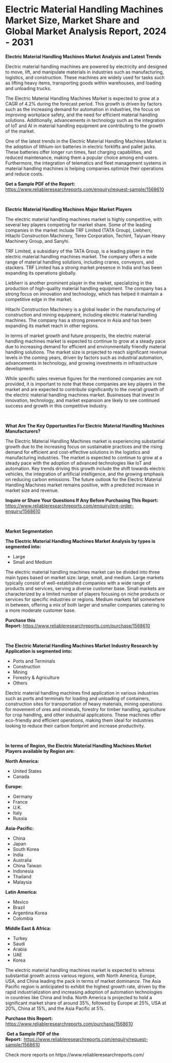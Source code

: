 <p><h1>Electric Material Handling Machines Market Size, Market Share and Global Market Analysis Report, 2024 - 2031</h1></p><p><strong>Electric Material Handling Machines Market Analysis and Latest Trends</strong></p>
<p><p>Electric material handling machines are powered by electricity and designed to move, lift, and manipulate materials in industries such as manufacturing, logistics, and construction. These machines are widely used for tasks such as lifting heavy items, transporting goods within warehouses, and loading and unloading trucks.</p><p>The Electric Material Handling Machines Market is expected to grow at a CAGR of 4.2% during the forecast period. This growth is driven by factors such as the increasing demand for automation in industries, the focus on improving workplace safety, and the need for efficient material handling solutions. Additionally, advancements in technology such as the integration of IoT and AI in material handling equipment are contributing to the growth of the market.</p><p>One of the latest trends in the Electric Material Handling Machines Market is the adoption of lithium-ion batteries in electric forklifts and pallet jacks. These batteries offer longer run times, fast charging capabilities, and reduced maintenance, making them a popular choice among end-users. Furthermore, the integration of telematics and fleet management systems in material handling machines is helping companies optimize their operations and reduce costs.</p></p>
<p><strong>Get a Sample PDF of the Report:&nbsp;</strong> <a href="https://www.reliableresearchreports.com/enquiry/request-sample/1568610">https://www.reliableresearchreports.com/enquiry/request-sample/1568610</a></p>
<p>&nbsp;</p>
<p><strong>Electric Material Handling Machines Major Market Players</strong></p>
<p><p>The electric material handling machines market is highly competitive, with several key players competing for market share. Some of the leading companies in the market include TRF Limited (TATA Group), Liebherr, Hitachi Construction Machinery, Terex Corporation, Techint, Taiyuan Heavy Machinery Group, and Sanyhi.</p><p>TRF Limited, a subsidiary of the TATA Group, is a leading player in the electric material handling machines market. The company offers a wide range of material handling solutions, including cranes, conveyors, and stackers. TRF Limited has a strong market presence in India and has been expanding its operations globally.</p><p>Liebherr is another prominent player in the market, specializing in the production of high-quality material handling equipment. The company has a strong focus on innovation and technology, which has helped it maintain a competitive edge in the market.</p><p>Hitachi Construction Machinery is a global leader in the manufacturing of construction and mining equipment, including electric material handling machines. The company has a strong presence in Asia and has been expanding its market reach in other regions.</p><p>In terms of market growth and future prospects, the electric material handling machines market is expected to continue to grow at a steady pace due to increasing demand for efficient and environmentally friendly material handling solutions. The market size is projected to reach significant revenue levels in the coming years, driven by factors such as industrial automation, advancements in technology, and growing investments in infrastructure development.</p><p>While specific sales revenue figures for the mentioned companies are not provided, it is important to note that these companies are key players in the market and are expected to contribute significantly to the overall growth of the electric material handling machines market. Businesses that invest in innovation, technology, and market expansion are likely to see continued success and growth in this competitive industry.</p></p>
<p>&nbsp;</p>
<p><strong>What Are The Key Opportunities For Electric Material Handling Machines Manufacturers?</strong></p>
<p><p>The Electric Material Handling Machines market is experiencing substantial growth due to the increasing focus on sustainable practices and the rising demand for efficient and cost-effective solutions in the logistics and manufacturing industries. The market is expected to continue to grow at a steady pace with the adoption of advanced technologies like IoT and automation. Key trends driving this growth include the shift towards electric vehicles, the integration of artificial intelligence, and the growing emphasis on reducing carbon emissions. The future outlook for the Electric Material Handling Machines market remains positive, with a predicted increase in market size and revenue.</p></p>
<p><strong>Inquire or Share Your Questions If Any Before Purchasing This Report:</strong> <a href="https://www.reliableresearchreports.com/enquiry/pre-order-enquiry/1568610">https://www.reliableresearchreports.com/enquiry/pre-order-enquiry/1568610</a></p>
<p>&nbsp;</p>
<p><strong>Market Segmentation</strong></p>
<p><strong>The Electric Material Handling Machines Market Analysis by types is segmented into:</strong></p>
<p><ul><li>Large</li><li>Small and Medium</li></ul></p>
<p><p>The electric material handling machines market can be divided into three main types based on market size: large, small, and medium. Large markets typically consist of well-established companies with a wide range of products and services, serving a diverse customer base. Small markets are characterized by a limited number of players focusing on niche products or services for specific industries or regions. Medium markets fall somewhere in between, offering a mix of both larger and smaller companies catering to a more moderate customer base.</p></p>
<p><strong>Purchase this Report:&nbsp;</strong><a href="https://www.reliableresearchreports.com/purchase/1568610">https://www.reliableresearchreports.com/purchase/1568610</a></p>
<p>&nbsp;</p>
<p><strong>The Electric Material Handling Machines Market Industry Research by Application is segmented into:</strong></p>
<p><ul><li>Ports and Terminals</li><li>Construction</li><li>Mining</li><li>Forestry & Agriculture</li><li>Others</li></ul></p>
<p><p>Electric material handling machines find application in various industries such as ports and terminals for loading and unloading of containers, construction sites for transportation of heavy materials, mining operations for movement of ores and minerals, forestry for timber handling, agriculture for crop handling, and other industrial applications. These machines offer eco-friendly and efficient operations, making them ideal for industries looking to reduce their carbon footprint and increase productivity.</p></p>
<p>&nbsp;</p>
<p><strong>In terms of Region, the Electric Material Handling Machines Market Players available by Region are:</strong></p>
<p>
    <p> <strong> North America: </strong>
        <ul>
            <li>United States</li>
            <li>Canada</li>
        </ul>
        </p> 
    <p> <strong> Europe: </strong>
        <ul>
            <li>Germany</li>
            <li>France</li>
            <li>U.K.</li>
            <li>Italy</li>
            <li>Russia</li>
        </ul>
        </p> 
    <p> <strong> Asia-Pacific: </strong>
        <ul>
            <li>China</li>
            <li>Japan</li>
            <li>South Korea</li>
            <li>India</li>
            <li>Australia</li>
            <li>China Taiwan</li>
            <li>Indonesia</li>
            <li>Thailand</li>
            <li>Malaysia</li>
        </ul>
        </p> 
    <p> <strong> Latin America: </strong>
        <ul>
            <li>Mexico</li>
            <li>Brazil</li>
            <li>Argentina Korea</li>
            <li>Colombia</li>
        </ul>
        </p> 
    <p> <strong> Middle East & Africa: </strong>
        <ul>
            <li>Turkey</li>
            <li>Saudi</li>
            <li>Arabia</li>
            <li>UAE</li>
            <li>Korea</li>
        </ul>
    </p>
    </p>
<p><p>The electric material handling machines market is expected to witness substantial growth across various regions, with North America, Europe, USA, and China leading the pack in terms of market dominance. The Asia Pacific region is anticipated to exhibit the highest growth rate, driven by the rapid industrialization and increasing adoption of automation technologies in countries like China and India. North America is projected to hold a significant market share of around 35%, followed by Europe at 25%, USA at 20%, China at 15%, and the Asia Pacific at 5%.</p></p>
<p><strong>Purchase this Report: </strong><a href="https://www.reliableresearchreports.com/purchase/1568610">https://www.reliableresearchreports.com/purchase/1568610</a></p>
<p>&nbsp;<strong>Get a Sample PDF of the Report:&nbsp;&nbsp;</strong><a href="https://www.reliableresearchreports.com/enquiry/request-sample/1568610">https://www.reliableresearchreports.com/enquiry/request-sample/1568610</a></p>
<p><strong></strong></p>
<p>Check more reports on https://www.reliableresearchreports.com/</p>